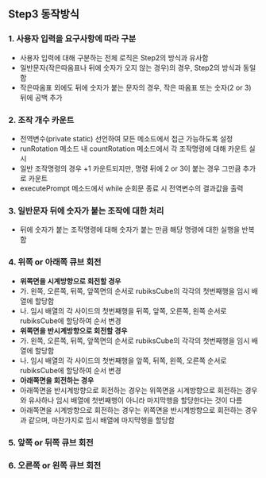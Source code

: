 ## Step3 동작방식
### 1. 사용자 입력을 요구사항에 따라 구분
* 사용자 입력에 대해 구분하는 전체 로직은 Step2의 방식과 유사함
* 일반문자(작은따옴표나 뒤에 숫자가 오지 않는 경우)의 경우, Step2의 방식과 동일함
* 작은따옴표 외에도 뒤에 숫자가 붙는 문자의 경우, 작은 따옴표 또는 숫자(2 or 3) 뒤에 공백 추가
### 2. 조작 개수 카운트
* 전역변수(private static) 선언하여 모든 메소드에서 접근 가능하도록 설정
* runRotation 메소드 내 countRotation 메소드에서 각 조작명령에 대해 카운트 실시
* 일반 조작명령의 경우 +1 카운트되지만, 명령 뒤에 2 or 3이 붙는 경우 그만큼 추가로 카운트
* executePrompt 메소드에서 while 순회문 종료 시 전역변수의 결과값을 출력
### 3. 일반문자 뒤에 숫자가 붙는 조작에 대한 처리
* 뒤에 숫자가 붙는 조작명령에 대해 숫자가 붙는 만큼 해당 명령에 대한 실행을 반복함
### 4. 위쪽 or 아래쪽 큐브 회전
* **위쪽면을 시계방향으로 회전할 경우**
* 가. 왼쪽, 오른쪽, 뒤쪽, 앞쪽면의 순서로 rubiksCube의 각각의 첫번째행을 임시 배열에 할당함
* 나. 임시 배열의 각 사이드의 첫번째행을 뒤쪽, 앞쪽, 오른쪽, 왼쪽 순서로 rubiksCube에 할당하여 순서 변경
* **위쪽면을 반시계방향으로 회전할 경우**
* 가. 왼쪽, 오른쪽, 뒤쪽, 앞쪽면의 순서로 rubiksCube의 각각의 첫번째행을 임시 배열에 할당함
* 나. 임시 배열의 각 사이드의 첫번째행을 앞쪽, 뒤쪽, 왼쪽, 오른쪽 순서로 rubiksCube에 할당하여 순서 변경
* **아래쪽면을 회전하는 경우**
* 아래쪽면을 반시계방향으로 회전하는 경우는 위쪽면을 시계방향으로 회전하는 경우와 유사하나 임시 배열에 첫번째행이 아니라 마지막행을 할당한다는 것이 다름
* 아래쪽면을 시계방향으로 회전하는 경우는 위쪽면을 반시계방향으로 회전하는 경우과 같으며, 마찬가지로 임시 배열에 마지막행을 할당함
### 5. 앞쪽 or 뒤쪽 큐브 회전
### 6. 오른쪽 or 왼쪽 큐브 회전



